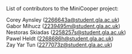 List of contributors to the MiniCooper project:  
  
Corey Aynsley (2266643a@student.gla.ac.uk)  
Gabor Mihucz (2239495m@student.gla.ac.uk)  
Nestoras Skiadas (2258257s@student.gla.ac.uk)  
Pawel Heldt (2268686h@student.gla.ac.uk)  
Zay Yar Tun (2277073z@student.gla.ac.uk)  

